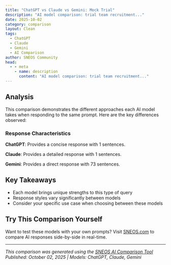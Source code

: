 ```yaml
---
title: "ChatGPT vs Claude vs Gemini: Mock Trial"
description: "AI model comparison: trial team recruitment..."
date: 2025-10-02
category: comparison
layout: Clean
tags:
  - ChatGPT
  - Claude
  - Gemini
  - AI Comparison
author: SNEOS Community
head:
  - - meta
    - name: description
      content: "AI model comparison: trial team recruitment..."
---
```


<ChatComparison
  title="ChatGPT vs Claude vs Gemini: Mock Trial"
  prompt="trial team recruitment"
  :responses='{
    "ChatGPT": "Error calling OpenAI API.",
    "Claude": "# Trial Team Recruitment Guide\n\n## Key Roles to Fill\n\n### **Core Legal Team**\n- **Lead Trial Attorney** - Primary courtroom advocate\n- **Co-Counsel** - Second chair, specialized expertise\n- **Associate Attorneys** - Research, brief writing, witness prep\n- **Paralegals** - Document management, exhibits, logistics\n\n### **Support Specialists**\n- **Trial Consultant** - Jury selection, case strategy\n- **Litigation Technology Specialist** - Courtroom tech, presentations\n- **Expert Witnesses** - Subject matter experts\n- **Court Reporter** - Real-time transcription needs\n\n## Recruitment Strategies\n\n### **Internal Resources**\n- Review existing firm attorneys\u0027 trial experience\n- Identify paralegals with courtroom experience\n- Assess current workload capacity\n\n### **External Hiring**\n- **Contract Attorneys** - For temporary trial support\n- **Freelance Paralegals** - Experienced in trial prep\n- **Specialized Consultants** - Jury experts, technology support\n\n## Essential Qualifications\n\n### **Trial Attorneys**\n- Extensive courtroom experience\n- Subject matter expertise\n- Strong public speaking skills\n- Quick thinking under pressure\n- Client relationship management\n\n### **Support Staff**\n- Trial procedure knowledge\n- Technology proficiency\n- Attention to detail\n- Ability to work under tight deadlines\n- Discretion with confidential information\n\n## Timeline Considerations\n\n- **6\u002B months before trial**: Finalize lead counsel\n- **3-4 months before**: Complete full team assembly\n- **1-2 months before**: Conduct team training/rehearsals\n- **2-4 weeks before**: Final preparation intensive\n\nWould you like me to elaborate on any specific aspect of trial team recruitment?",
    "Gemini": "Okay, let\u0027s break down trial team recruitment. To give you the most helpful information, I need to understand what *kind* of trial team you\u0027re recruiting for.  Are you recruiting for:\n\n*   **Mock Trial (High School or College):** This involves students simulating courtroom trials.\n*   **Law Firm:**  Recruiting attorneys, paralegals, and support staff for real-world litigation.\n*   **Internal Company Trial Team:**  For companies that handle litigation internally.\n*   **Other?** (Please specify)\n\nIn the meantime, here\u0027s a general overview, and then I\u0027ll tailor the information once you clarify:\n\n**I. General Principles of Trial Team Recruitment**\n\nRegardless of the context, successful trial team recruitment often involves:\n\n*   **Clear Definition of Roles and Responsibilities:**  Before you start recruiting, you need to know *exactly* what each team member will be doing.  This includes:\n    *   **Attorneys/Team Captains:** Case strategy, witness examination, legal research, opening/closing statements.\n    *   **Witnesses (If Applicable):** Memorizing facts, delivering testimony convincingly.\n    *   **Paralegals/Legal Assistants:** Document management, research, trial preparation, logistics.\n    *   **Other Support Staff:** Jury research, exhibit preparation, technology support.\n*   **Identifying Desired Skills and Qualities:** What makes someone a *good* fit for the team?  Consider:\n    *   **Analytical Skills:** Ability to quickly analyze information and identify key issues.\n    *   **Communication Skills:** Excellent oral and written communication skills.  Ability to present arguments persuasively.\n    *   **Research Skills:**  Strong legal research abilities (especially for attorneys).\n    *   **Organizational Skills:** Ability to manage documents, deadlines, and tasks effectively.\n    *   **Teamwork Skills:** Ability to collaborate effectively with others.\n    *   **Public Speaking Skills:** Comfort and confidence speaking in front of others.\n    *   **Adaptability:**  Ability to think on your feet and adapt to changing circumstances.\n    *   **Commitment:** Willingness to dedicate the time and effort required.\n    *   **Professionalism:** Maintaining a professional demeanor.\n    *   **Specific Legal Knowledge (If Applicable):**  Expertise in relevant areas of law.\n*   **Developing a Recruitment Strategy:**  How will you find potential candidates?\n    *   **Internal Posting:**  If it\u0027s for a law firm or company, start by advertising internally.\n    *   **Online Job Boards:**  Use platforms like Indeed, LinkedIn, and specialized legal job boards.\n    *   **University/Law School Recruitment:** Attend career fairs, post job announcements with career services, and network with faculty.\n    *   **Professional Networking:** Reach out to contacts in your network who might be interested or know someone who is.\n    *   **Social Media:** Use social media platforms to advertise openings and connect with potential candidates.\n*   **Creating a Compelling Job Description:**  The job description should clearly outline the responsibilities, qualifications, and benefits of the position.  It should be engaging and highlight the unique aspects of the trial team.\n*   **Screening Applications:**  Carefully review resumes and cover letters to identify candidates who meet the minimum qualifications.\n*   **Interviewing Candidates:**  Prepare a structured interview process with questions designed to assess the candidate\u0027s skills, experience, and personality.\n*   **Skills Assessments:**  Consider using skills assessments (e.g., writing samples, mock legal research assignments, mock cross-examinations) to evaluate candidates\u0027 abilities.\n*   **Background Checks:**  Conduct background checks to verify the accuracy of information provided by candidates.\n*   **Reference Checks:**  Contact references to gather feedback on candidates\u0027 performance and character.\n*   **Making the Offer:**  Extend a formal offer to the selected candidate, outlining the terms of employment.\n*   **Onboarding and Training:**  Provide new team members with the training and support they need to succeed.\n\n**II. Interview Questions (General Examples)**\n\n*   \u0022Why are you interested in joining this trial team?\u0022\n*   \u0022What experience do you have that would make you a valuable asset to the team?\u0022\n*   \u0022Describe a time when you had to work under pressure to meet a deadline.\u0022\n*   \u0022How do you handle conflict within a team?\u0022\n*   \u0022What are your strengths and weaknesses?\u0022\n*   \u0022Tell me about a time you had to analyze a complex problem and develop a solution.\u0022\n*   \u0022How do you stay organized and manage your time effectively?\u0022\n*   \u0022What are your long-term career goals?\u0022\n*   \u0022Describe your communication style.\u0022\n*   \u0022How familiar are you with [relevant area of law/procedure]?\u0022 (If applicable)\n*   \u0022Describe a time you had to persuade someone to see your point of view.\u0022\n*   \u0022What is your understanding of the role of [specific position] on a trial team?\u0022\n\n**III. Specific Considerations, depending on the context:**\n\n*   **Mock Trial:** Emphasize enthusiasm, commitment to learning, and willingness to take on different roles. Focus on public speaking, critical thinking, and teamwork skills.\n*   **Law Firm:**  Look for experience, expertise, and a proven track record of success.  Assess legal knowledge, research skills, and ability to handle complex cases.  Consider personality fit within the firm\u0027s culture.\n*   **Internal Company Trial Team:**  Prioritize knowledge of the company\u0027s business, industry regulations, and legal department procedures.  Assess communication skills, ability to work with internal stakeholders, and commitment to protecting the company\u0027s interests.\n\n**To help me give you more specific advice, please tell me:**\n\n1.  **What type of trial team are you recruiting for (e.g., mock trial, law firm, internal company)?**\n2.  **What roles are you trying to fill?**\n3.  **What are the key priorities for this trial team?**\n4.  **What are your biggest challenges in recruiting for this team?**\n\nOnce I have this information, I can provide more targeted guidance on how to attract and select the best candidates for your trial team.\n"
  }'
  published-date="03:06"
/>

## Analysis

This comparison demonstrates the different approaches each AI model takes when responding to the same prompt. Here are the key differences observed:

### Response Characteristics

**ChatGPT**: Provides a concise response with 1 sentences. 

**Claude**: Provides a detailed response with 1 sentences. 

**Gemini**: Provides a direct response with 73 sentences. 

## Key Takeaways

- Each model brings unique strengths to this type of query
- Response styles vary significantly between models
- Consider your specific use case when choosing between these models

## Try This Comparison Yourself

Want to test these models with your own prompts? Visit [SNEOS.com](https://sneos.com) to compare AI responses side-by-side in real-time.

---

*This comparison was generated using the [SNEOS AI Comparison Tool](https://sneos.com)*
*Published: October 02, 2025 | Models: ChatGPT, Claude, Gemini*
